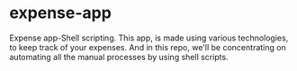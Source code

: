 # expense-app
Expense app-Shell scripting.
This app, is made using various technologies, to keep track of your expenses. And in this repo, we'll be concentrating on automating all the manual processes by using shell scripts. 
